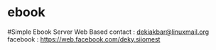 # ebook
#Simple Ebook Server Web Based
contact : dekiakbar@linuxmail.org
facebook : https://web.facebook.com/deky.siiomest


